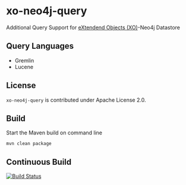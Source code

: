 xo-neo4j-query
==============

Additional Query Support for [eXtendend Objects (XO)](https://github.com/buschmais/extended-objects)-Neo4j Datastore

Query Languages
---------------

* Gremlin
* Lucene


License
-------

``xo-neo4j-query`` is contributed under Apache License 2.0.

Build
-----

Start the Maven build on command line

    mvn clean package

Continuous Build
----------------

[![Build Status](https://secure.travis-ci.org/BluWings/xo-neo4j-query.png)](http://travis-ci.org/BluWings/xo-neo4j-query)